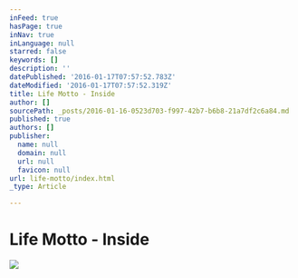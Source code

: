 ```yaml
---
inFeed: true
hasPage: true
inNav: true
inLanguage: null
starred: false
keywords: []
description: ''
datePublished: '2016-01-17T07:57:52.783Z'
dateModified: '2016-01-17T07:57:52.319Z'
title: Life Motto - Inside
author: []
sourcePath: _posts/2016-01-16-0523d703-f997-42b7-b6b8-21a7df2c6a84.md
published: true
authors: []
publisher:
  name: null
  domain: null
  url: null
  favicon: null
url: life-motto/index.html
_type: Article

---
```

# Life Motto - Inside
![](https://s3-us-west-2.amazonaws.com/the-grid-img/p/d7870157f601022986227654acc077c2f263b034.jpg)